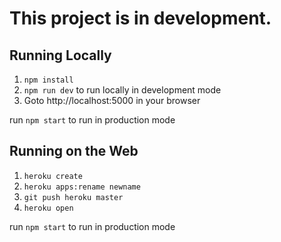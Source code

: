 
# This project is in development.


## Running Locally

1. `npm install`
2. `npm run dev` to run locally in development mode
3. Goto http://localhost:5000 in your browser

run `npm start` to run in production mode


## Running on the Web

1. `heroku create`
2. `heroku apps:rename newname`
3. `git push heroku master`
4. `heroku open`

run `npm start` to run in production mode